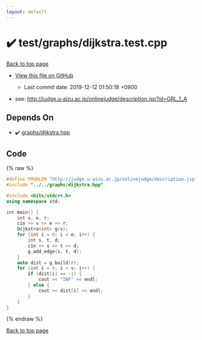 ```yaml
---
layout: default
---
```


<!-- mathjax config similar to math.stackexchange -->
<script type="text/javascript" async
  src="https://cdnjs.cloudflare.com/ajax/libs/mathjax/2.7.5/MathJax.js?config=TeX-MML-AM_CHTML">
</script>
<script type="text/x-mathjax-config">
  MathJax.Hub.Config({
    TeX: { equationNumbers: { autoNumber: "AMS" }},
    tex2jax: {
      inlineMath: [ ['$','$'] ],
      processEscapes: true
    },
    "HTML-CSS": { matchFontHeight: false },
    displayAlign: "left",
    displayIndent: "2em"
  });
</script>

<script type="text/javascript" src="https://cdnjs.cloudflare.com/ajax/libs/jquery/3.4.1/jquery.min.js"></script>
<script src="https://cdn.jsdelivr.net/npm/jquery-balloon-js@1.1.2/jquery.balloon.min.js" integrity="sha256-ZEYs9VrgAeNuPvs15E39OsyOJaIkXEEt10fzxJ20+2I=" crossorigin="anonymous"></script>
<script type="text/javascript" src="../../../assets/js/copy-button.js"></script>
<link rel="stylesheet" href="../../../assets/css/copy-button.css" />


# :heavy_check_mark: test/graphs/dijkstra.test.cpp
<a href="../../../index.html">Back to top page</a>

* <a href="{{ site.github.repository_url }}/blob/master/test/graphs/dijkstra.test.cpp">View this file on GitHub</a>
    - Last commit date: 2019-12-12 01:50:18 +0900


* see: <a href="http://judge.u-aizu.ac.jp/onlinejudge/description.jsp?id=GRL_1_A">http://judge.u-aizu.ac.jp/onlinejudge/description.jsp?id=GRL_1_A</a>


## Depends On
* :heavy_check_mark: <a href="../../../library/graphs/dijkstra.hpp.html">graphs/dijkstra.hpp</a>


## Code
{% raw %}
```cpp
#define PROBLEM "http://judge.u-aizu.ac.jp/onlinejudge/description.jsp?id=GRL_1_A"
#include "../../graphs/dijkstra.hpp"

#include <bits/stdc++.h>
using namespace std;

int main() {
    int v, e, r;
    cin >> v >> e >> r;
    Dijkstra<int> g(v);
    for (int i = 0; i < e; i++) {
        int s, t, d;
        cin >> s >> t >> d;
        g.add_edge(s, t, d);
    }
    auto dist = g.build(r);
    for (int i = 0; i < v; i++) {
        if (dist[i] == -1) {
            cout << "INF" << endl;
        } else {
            cout << dist[i] << endl;
        }
    }
}
```
{% endraw %}

<a href="../../../index.html">Back to top page</a>

